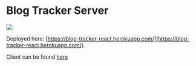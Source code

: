 # Blog Tracker Server

<img src="https://github.com/winstoncooke/blog-tracker-client/blob/main/public/images/screenshot.png">

Deployed here: [https://blog-tracker-react.herokuapp.com/](https://blog-tracker-react.herokuapp.com/)

Client can be found [here](https://github.com/winstoncooke/blog-tracker-client)
